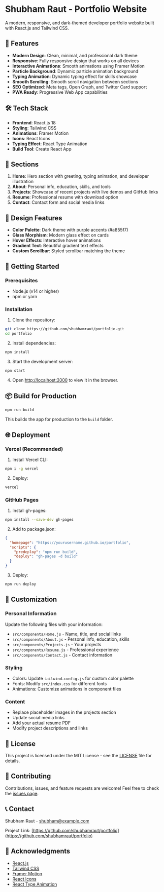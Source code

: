 # Shubham Raut - Portfolio Website

A modern, responsive, and dark-themed developer portfolio website built with React.js and Tailwind CSS.

## 🚀 Features

- **Modern Design**: Clean, minimal, and professional dark theme
- **Responsive**: Fully responsive design that works on all devices
- **Interactive Animations**: Smooth animations using Framer Motion
- **Particle Background**: Dynamic particle animation background
- **Typing Animation**: Dynamic typing effect for skills showcase
- **Smooth Scrolling**: Smooth scroll navigation between sections
- **SEO Optimized**: Meta tags, Open Graph, and Twitter Card support
- **PWA Ready**: Progressive Web App capabilities

## 🛠️ Tech Stack

- **Frontend**: React.js 18
- **Styling**: Tailwind CSS
- **Animations**: Framer Motion
- **Icons**: React Icons
- **Typing Effect**: React Type Animation
- **Build Tool**: Create React App

## 📱 Sections

1. **Home**: Hero section with greeting, typing animation, and developer illustration
2. **About**: Personal info, education, skills, and tools
3. **Projects**: Showcase of recent projects with live demos and GitHub links
4. **Resume**: Professional resume with download option
5. **Contact**: Contact form and social media links

## 🎨 Design Features

- **Color Palette**: Dark theme with purple accents (#a855f7)
- **Glass Morphism**: Modern glass effect on cards
- **Hover Effects**: Interactive hover animations
- **Gradient Text**: Beautiful gradient text effects
- **Custom Scrollbar**: Styled scrollbar matching the theme

## 🚀 Getting Started

### Prerequisites

- Node.js (v14 or higher)
- npm or yarn

### Installation

1. Clone the repository:
```bash
git clone https://github.com/shubhamraut/portfolio.git
cd portfolio
```

2. Install dependencies:
```bash
npm install
```

3. Start the development server:
```bash
npm start
```

4. Open [http://localhost:3000](http://localhost:3000) to view it in the browser.

## 📦 Build for Production

```bash
npm run build
```

This builds the app for production to the `build` folder.

## 🌐 Deployment

### Vercel (Recommended)

1. Install Vercel CLI:
```bash
npm i -g vercel
```

2. Deploy:
```bash
vercel
```

### GitHub Pages

1. Install gh-pages:
```bash
npm install --save-dev gh-pages
```

2. Add to package.json:
```json
{
  "homepage": "https://yourusername.github.io/portfolio",
  "scripts": {
    "predeploy": "npm run build",
    "deploy": "gh-pages -d build"
  }
}
```

3. Deploy:
```bash
npm run deploy
```

## 🎯 Customization

### Personal Information

Update the following files with your information:

- `src/components/Home.js` - Name, title, and social links
- `src/components/About.js` - Personal info, education, skills
- `src/components/Projects.js` - Your projects
- `src/components/Resume.js` - Professional experience
- `src/components/Contact.js` - Contact information

### Styling

- Colors: Update `tailwind.config.js` for custom color palette
- Fonts: Modify `src/index.css` for different fonts
- Animations: Customize animations in component files

### Content

- Replace placeholder images in the projects section
- Update social media links
- Add your actual resume PDF
- Modify project descriptions and links

## 📄 License

This project is licensed under the MIT License - see the [LICENSE](LICENSE) file for details.

## 🤝 Contributing

Contributions, issues, and feature requests are welcome! Feel free to check the [issues page](https://github.com/shubhamraut/portfolio/issues).

## 📞 Contact

Shubham Raut - [shubham@example.com](mailto:shubham@example.com)

Project Link: [https://github.com/shubhamraut/portfolio](https://github.com/shubhamraut/portfolio)

## 🙏 Acknowledgments

- [React.js](https://reactjs.org/)
- [Tailwind CSS](https://tailwindcss.com/)
- [Framer Motion](https://www.framer.com/motion/)
- [React Icons](https://react-icons.github.io/react-icons/)
- [React Type Animation](https://www.npmjs.com/package/react-type-animation)
